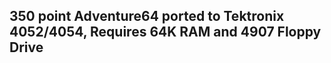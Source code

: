 350 point Adventure64 ported to Tektronix 4052/4054, Requires 64K RAM and 4907 Floppy Drive
------------
